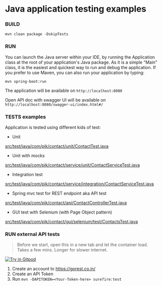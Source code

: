 # Java application testing examples 

### BUILD

`mvn clean package -DskipTests`

### RUN

You can launch the Java server within your IDE, by running the Application class at the root of your application's Java package.
As it is a simple "Main" class, it is the easiest and quickest way to run and debug the application.
If you prefer to use Maven, you can also run your application by typing:

`mvn spring-boot:run`

The application will be available on `http://localhost:8080`

Open API doc with swagger UI will be available on `http://localhost:8080/swagger-ui/index.html#/`

### TESTS examples

Application is tested using different kids of test:

- Unit

[src/test/java/com/pik/contact/unit/ContactTest.java](src/test/java/com/pik/contact/unit/ContactTest.java)

- Unit with mocks

[src/test/java/com/pik/contact/service/unit/ContactServiceTest.java](src/test/java/com/pik/contact/service/unit/ContactServiceTest.java)

- Integration test

[src/test/java/com/pik/contact/service/integration/ContactServiceTest.java](src/test/java/com/pik/contact/service/integration/ContactServiceTest.java)

- Spring mvc test for REST endpoint aka API test

[src/test/java/com/pik/contact/api/ContactControllerTest.java](src/test/java/com/pik/contact/api/ContactControllerTest.java)

- GUI test with Selenium (with Page Object pattern)

[src/test/java/com/pik/contact/gui/selenium/test/ContactsTest.java](src/test/java/com/pik/contact/gui/selenium/test/ContactsTest.java)

### RUN external API tests

> Before we start, open this in a new tab and let the container load. Takes a few mins. Longer for slower internet.

[![Try in Gitpod](https://gitpod.io/button/open-in-gitpod.svg)](https://gitpod.io/#https://github.com/jpourdanis/java-testing-samples)

1. Create an account to https://gorest.co.in/
2. Create an API Token
3. Run `mvn -DAPITOKEN=<Your-Token-here> surefire:test`
